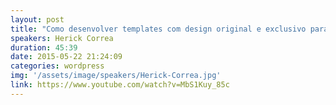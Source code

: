 ```yaml
---
layout: post
title: "Como desenvolver templates com design original e exclusivo para WP"
speakers: Herick Correa
duration: 45:39
date: 2015-05-22 21:24:09
categories: wordpress
img: '/assets/image/speakers/Herick-Correa.jpg'
link: https://www.youtube.com/watch?v=MbS1Kuy_85c
---
```

